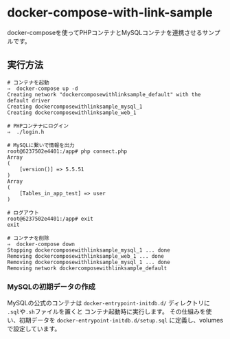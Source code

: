 # docker-compose-with-link-sample

docker-composeを使ってPHPコンテナとMySQLコンテナを連携させるサンプルです。

## 実行方法

```
# コンテナを起動
⇒  docker-compose up -d
Creating network "dockercomposewithlinksample_default" with the default driver
Creating dockercomposewithlinksample_mysql_1
Creating dockercomposewithlinksample_web_1

# PHPコンテナにログイン
⇒  ./login.h

# MySQLに繋いで情報を出力
root@6237502e4401:/app# php connect.php
Array
(
    [version()] => 5.5.51
)
Array
(
    [Tables_in_app_test] => user
)

# ログアウト
root@6237502e4401:/app# exit
exit

# コンテナを削除
⇒  docker-compose down
Stopping dockercomposewithlinksample_mysql_1 ... done
Removing dockercomposewithlinksample_web_1 ... done
Removing dockercomposewithlinksample_mysql_1 ... done
Removing network dockercomposewithlinksample_default
```

### MySQLの初期データの作成

MySQLの公式のコンテナは `docker-entrypoint-initdb.d/` ディレクトリに `.sql`や`.sh`ファイルを置くと
コンテナ起動時に実行します。
その仕組みを使い、初期データを `docker-entrypoint-initdb.d/setup.sql` に定義し、volumesで設定しています。

